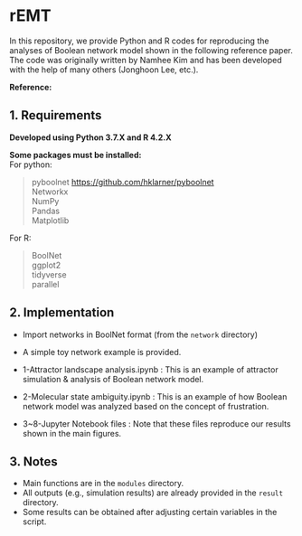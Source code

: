 # rEMT
In this repository, we provide Python and R codes for reproducing the analyses of Boolean network model shown in the following reference paper.  
The code was originally written by Namhee Kim and has been developed with the help of many others (Jonghoon Lee, etc.).  

**Reference:**  


## 1. Requirements

**Developed using Python 3.7.X and R 4.2.X**  

**Some packages must be installed:**  
For python:  
> pyboolnet <https://github.com/hklarner/pyboolnet>  
Networkx  
NumPy  
Pandas  
Matplotlib  

For R:  
> BoolNet  
ggplot2  
tidyverse  
parallel  


## 2. Implementation

+ Import networks in BoolNet format (from the `network` directory)  
+ A simple toy network example is provided.  

+ 1-Attractor landscape analysis.ipynb : This is an example of attractor simulation & analysis of Boolean network model.  
+ 2-Molecular state ambiguity.ipynb : This is an example of how Boolean network model was analyzed based on the concept of frustration.  
+ 3~8-Jupyter Notebook files : Note that these files reproduce our results shown in the main figures.  


## 3. Notes

+ Main functions are in the `modules` directory.  
+ All outputs (e.g., simulation results) are already provided in the `result` directory.  
+ Some results can be obtained after adjusting certain variables in the script.  
